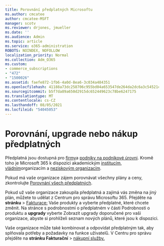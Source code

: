 ```yaml
---
title: Porovnání předplatných Microsoftu
ms.author: cmcatee
author: cmcatee-MSFT
manager: scotv
ms.reviewer: drjones, jmueller
ms.date: ''
ms.audience: Admin
ms.topic: article
ms.service: o365-administration
ROBOTS: NOINDEX, NOFOLLOW
localization_priority: Normal
ms.collection: Adm_O365
ms.custom:
- commerce_subscriptions
- "472"
- "1500026"
ms.assetid: faefe872-1fb6-4a0d-8ea6-3c034a484351
ms.openlocfilehash: 41188a73dc258706c955bd04a653547de264da2dc6a3c54521cddf82c254972a
ms.sourcegitcommit: b5f7da89a650d2915dc652449623c78be6247175
ms.translationtype: MT
ms.contentlocale: cs-CZ
ms.lasthandoff: 08/05/2021
ms.locfileid: "54045053"
---
```

# <a name="compare-upgrade-or-purchase-subscriptions"></a>Porovnání, upgrade nebo nákup předplatných
  
Předplatná jsou dostupná pro [firmy](https://www.microsoft.com/microsoft-365/business/compare-all-microsoft-365-business-products?tab=2&rtc=1)a [podniky na podnikové úrovni](https://www.microsoft.com/microsoft-365/enterprise/compare-office-365-plans?rtc=1). Kromě toho je Microsoft 365 k dispozici akademickým [institucím,](https://www.microsoft.com/microsoft-365/academic/compare-office-365-education-plans?rtc=1&activetab=tab%3aprimaryr1) [vládním](https://www.microsoft.com/microsoft-365/government/compare-office-365-government-plans?rtc=1)organizacím a [neziskovým organizacím](https://www.microsoft.com/microsoft-365/nonprofit/office-365-nonprofit-plans-and-pricing?&rtc=1&activetab=tab%3aprimaryr1).
  
Pokud má vaše organizace zájem porovnávat všechny plány a ceny, zkontrolujte [Porovnání všech předplatných](https://www.microsoft.com/microsoft-365/enterprise/compare-office-365-plans?rtc=1).
  
Pokud už vaše organizace zakoupila předplatná a zajímá vás změna na jiný plán, můžete to udělat z Centrum pro správu Microsoftu 365. Přejděte na **stránku** \> [Fakturace:](https://go.microsoft.com/fwlink/p/?linkid=842054) Vaše produkty a vyberte předplatné, které chcete změnit. Na stránce s podrobnostmi o předplatném  v části Podrobnosti o produktu a **upgrady** vyberte Zobrazit upgrady doporučené pro vaši organizace, abyste si prohlíželi seznam nových plánů, které jsou k dispozici.
  
Vaše organizace může také kombinovat a odpovídat předplatným tak, aby splňovala potřeby a požadavky na funkce uživatelů. V Centru pro správu přejděte na **stránku Fakturační** \> [nákupní služby.](https://go.microsoft.com/fwlink/p/?linkid=868433) 